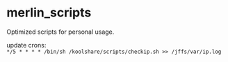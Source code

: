 # merlin_scripts
Optimized scripts for personal usage.  

update crons:  
`*/5 * * * * /bin/sh /koolshare/scripts/checkip.sh >> /jffs/var/ip.log`  

